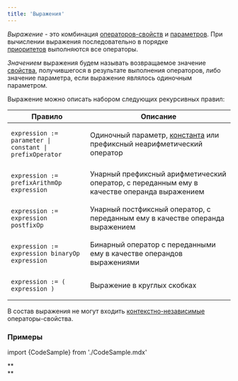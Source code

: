 ```yaml
---
title: 'Выражения'
---
```


*Выражение* - это комбинация [операторов-свойств](Операторы-свойства.md) и [параметров](Свойства.md). При вычислении выражения последовательно в порядке [приоритетов](Приоритет_операторов.md) выполняются все операторы.

*Значением* выражения будем называть возвращаемое значение [свойства](Свойства.md), получившегося в результате выполнения операторов, либо значение параметра, если выражение являлось одиночным параметром.

Выражение можно описать набором следующих рекурсивных правил:

|<strong>Правило</strong>|<strong>Описание</strong>|
|---|---|
|<pre><code>expression := parameter \| constant \| prefixOperator</code></pre>|Одиночный параметр, [константа](Константа.md) или префиксный неарифметический оператор|
|<pre><code>expression := prefixArithmOp expression</code></pre>|Унарный префиксный арифметический оператор, с переданным ему в качестве операнда выражением|
|<pre><code>expression := expression postfixOp</code></pre>|Унарный постфиксный оператор, с переданным ему в качестве операнда выражением|
|<pre><code>expression := expression binaryOp expression</code></pre>|Бинарный оператор с переданными ему в качестве операндов выражениями|
|<pre><code>expression := ( expression )</code></pre>|Выражение в круглых скобках|

В состав выражения не могут входить [контекстно-независимые](Операторы-свойства.md#контекстно-независимые-операторы) операторы-свойства.

### Примеры

import {CodeSample} from './CodeSample.mdx'

<CodeSample url="https://ru-documentation.lsfusion.org/sample?file=ExpressionSample"/>

**  
**
